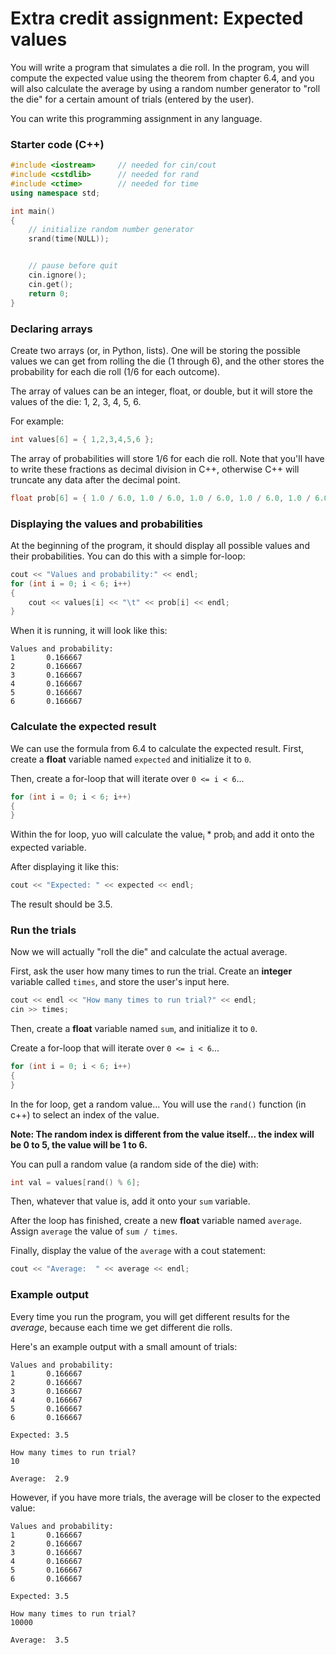 # Extra credit assignment: Expected values

You will write a program that simulates a die roll. 
In the program, you will compute the expected value using the theorem from chapter 6.4,
and you will also calculate the average by using a random number generator to "roll the die"
for a certain amount of trials (entered by the user).

You can write this programming assignment in any language.

### Starter code (C++)

```c++
#include <iostream>		// needed for cin/cout
#include <cstdlib>		// needed for rand
#include <ctime>		// needed for time
using namespace std;

int main()
{
	// initialize random number generator
	srand(time(NULL));


	// pause before quit
	cin.ignore();
	cin.get();
	return 0;
}
```

### Declaring arrays

Create two arrays (or, in Python, lists). One will be storing the possible values we can get 
from rolling the die (1 through 6), and the other stores the probability for each die roll (1/6 for each outcome).

The array of values can be an integer, float, or double, but it will store the values of the die: 1, 2, 3, 4, 5, 6.

For example:

```c++
int values[6] = { 1,2,3,4,5,6 };
```

The array of probabilities will store 1/6 for each die roll. Note that you'll have to write these fractions
as decimal division in C++, otherwise C++ will truncate any data after the decimal point.

```c++
float prob[6] = { 1.0 / 6.0, 1.0 / 6.0, 1.0 / 6.0, 1.0 / 6.0, 1.0 / 6.0, 1.0 / 6.0 };
```

### Displaying the values and probabilities

At the beginning of the program, it should display all possible values and their probabilities.
You can do this with a simple for-loop:

```c++
cout << "Values and probability:" << endl;
for (int i = 0; i < 6; i++)
{
	cout << values[i] << "\t" << prob[i] << endl;
}
```

When it is running, it will look like this:

```
Values and probability:
1       0.166667
2       0.166667
3       0.166667
4       0.166667
5       0.166667
6       0.166667
```

### Calculate the expected result

We can use the formula from 6.4 to calculate the expected result.
First, create a **float** variable named `expected` and initialize it to `0`.

Then, create a for-loop that will iterate over `0 <= i < 6`...

```c++
for (int i = 0; i < 6; i++)
{
}
```

Within the for loop, yuo will calculate the value<sub>i</sub> * prob<sub>i</sub> and add it onto the expected variable.

After displaying it like this:

```c++
cout << "Expected: " << expected << endl;
```

The result should be 3.5.

### Run the trials

Now we will actually "roll the die" and calculate the actual average.

First, ask the user how many times to run the trial. Create an **integer** variable called `times`,
and store the user's input here.

```c++
cout << endl << "How many times to run trial?" << endl;
cin >> times;
```

Then, create a **float** variable named `sum`, and initialize it to `0`.

Create a for-loop that will iterate over `0 <= i < 6`...

```c++
for (int i = 0; i < 6; i++)
{
}
```

In the for loop, get a random value... You will use the `rand()` function (in c++) to select an index of the value.

**Note: The random index is different from the value itself... the index will be 0 to 5, the value will be 1 to 6.**

You can pull a random value (a random side of the die) with:

```c++
int val = values[rand() % 6];
```

Then, whatever that value is, add it onto your `sum` variable.

After the loop has finished, create a new **float** variable named `average`. Assign `average` the value of `sum / times`.

Finally, display the value of the `average` with a cout statement:

```c++
cout << "Average:  " << average << endl;
```

### Example output

Every time you run the program, you will get different results for the *average*, because each time we get different die rolls.

Here's an example output with a small amount of trials:

```
Values and probability:
1       0.166667
2       0.166667
3       0.166667
4       0.166667
5       0.166667
6       0.166667

Expected: 3.5

How many times to run trial?
10

Average:  2.9
```

However, if you have more trials, the average will be closer to the expected value:

```
Values and probability:
1       0.166667
2       0.166667
3       0.166667
4       0.166667
5       0.166667
6       0.166667

Expected: 3.5

How many times to run trial?
10000

Average:  3.5
```
